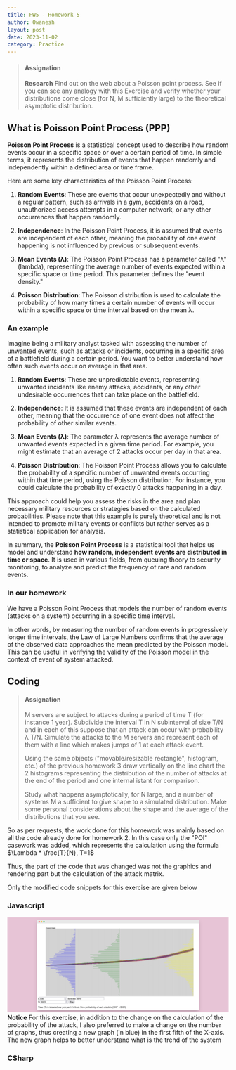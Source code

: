 ```yaml
---
title: HW5 - Homework 5
author: Owanesh
layout: post
date: 2023-11-02
category: Practice
---
```

>#### Assignation
>**Research**
>Find out on the web about a Poisson point process. See if you can see any analogy with this Exercise and verify whether your distributions come close (for N, M sufficiently large) to the theoretical asymptotic distribution.
 


## What is Poisson Point Process (PPP)
**Poisson Point Process** is a statistical concept used to describe how random events occur in a specific space or over a certain period of time. In simple terms, it represents the distribution of events that happen randomly and independently within a defined area or time frame.

Here are some key characteristics of the Poisson Point Process:

1. **Random Events**: These are events that occur unexpectedly and without a regular pattern, such as arrivals in a gym, accidents on a road, unauthorized access attempts in a computer network, or any other occurrences that happen randomly.

2. **Independence**: In the Poisson Point Process, it is assumed that events are independent of each other, meaning the probability of one event happening is not influenced by previous or subsequent events.

3. **Mean Events (λ)**: The Poisson Point Process has a parameter called "λ" (lambda), representing the average number of events expected within a specific space or time period. This parameter defines the "event density."

4. **Poisson Distribution**: The Poisson distribution is used to calculate the probability of how many times a certain number of events will occur within a specific space or time interval based on the mean λ.

### An example
Imagine being a military analyst tasked with assessing the number of unwanted events, such as attacks or incidents, occurring in a specific area of a battlefield during a certain period. You want to better understand how often such events occur on average in that area.

1. **Random Events**: These are unpredictable events, representing unwanted incidents like enemy attacks, accidents, or any other undesirable occurrences that can take place on the battlefield.

2. **Independence**: It is assumed that these events are independent of each other, meaning that the occurrence of one event does not affect the probability of other similar events.

3. **Mean Events (λ)**: The parameter λ represents the average number of unwanted events expected in a given time period. For example, you might estimate that an average of 2 attacks occur per day in that area.

4. **Poisson Distribution**: The Poisson Point Process allows you to calculate the probability of a specific number of unwanted events occurring within that time period, using the Poisson distribution. For instance, you could calculate the probability of exactly 0 attacks happening in a day.

This approach could help you assess the risks in the area and plan necessary military resources or strategies based on the calculated probabilities. Please note that this example is purely theoretical and is not intended to promote military events or conflicts but rather serves as a statistical application for analysis.


In summary, the **Poisson Point Process** is a statistical tool that helps us model and understand **how random, independent events are distributed in time or space**. It is used in various fields, from queuing theory to security monitoring, to analyze and predict the frequency of rare and random events.

### In our homework
We have a Poisson Point Process that models the number of random events (attacks on a system) occurring in a specific time interval. 

In other words, by measuring the number of random events in progressively longer time intervals, the Law of Large Numbers confirms that the average of the observed data approaches the mean predicted by the Poisson model. This can be useful in verifying the validity of the Poisson model in the context of event of system attacked. 

## Coding
>#### Assignation
>
>M servers are subject to attacks during a period of time T (for instance 1 year).
Subdivide the interval T in N subinterval of size T/N and in each of this suppose that an attack can occur with probability λ T/N.
>Simulate the attacks to the M servers and represent each of them with a line which makes jumps of 1 at each attack event.
>
>Using the same objects ("movable/resizable rectangle", histogram, etc.) of the previous homework 3 draw vertically on the line chart the 2 histograms representing the distribution of the number of attacks at the end of the period and one internal istant for comparison.
>
>Study what happens asymptotically, for N large, and a number of systems M a sufficient to give shape to
a simulated distribution. Make some personal considerations about the shape and the average of the distributions that you see.
>
So as per requests, the work done for this homework was mainly based on all the code already done for homework 2.
In this case only the "POI" casework was added, which represents the calculation using the formula $\Lambda * \frac{T}{N}, T=1$

Thus, the part of the code that was changed was not the graphics and rendering part but the calculation of the attack matrix.

Only the modified code snippets for this exercise are given below

### Javascript

![Demo_in_javascript](../assets/labs/hw5/hw5__demo_js.png)
**Notice** For this exercise, in addition to the change on the calculation of the probability of the attack, I also preferred to make a change on the number of graphs, thus creating a new graph (in blue) in the first fifth of the X-axis. The new graph helps to better understand what is the trend of the system
### CSharp
